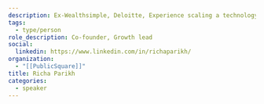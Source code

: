 ```yaml
---
description: Ex-Wealthsimple, Deloitte, Experience scaling a technology business from the ground up with expertise in strategy, growth, operations, and product.
tags:
  - type/person
role_description: Co-founder, Growth lead
social:
  linkedin: https://www.linkedin.com/in/richaparikh/
organization:
  - "[[PublicSquare]]"
title: Richa Parikh
categories:
  - speaker
---
```

